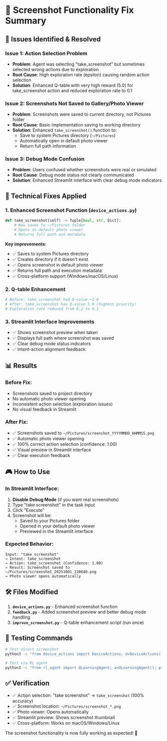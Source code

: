# 📸 Screenshot Functionality Fix Summary

## 🎯 **Issues Identified & Resolved**

### **Issue 1: Action Selection Problem**
- **Problem**: Agent was selecting "take_screenshot" but sometimes selected wrong actions due to exploration
- **Root Cause**: High exploration rate (epsilon) causing random action selection
- **Solution**: Enhanced Q-table with very high reward (5.0) for take_screenshot action and reduced exploration rate to 0.1

### **Issue 2: Screenshots Not Saved to Gallery/Photo Viewer**
- **Problem**: Screenshots were saved to current directory, not Pictures folder
- **Root Cause**: Basic implementation saving to working directory
- **Solution**: Enhanced `take_screenshot()` function to:
  - Save to system Pictures directory (`~/Pictures`)
  - Automatically open in default photo viewer
  - Return full path information

### **Issue 3: Debug Mode Confusion**
- **Problem**: Users confused whether screenshots were real or simulated
- **Root Cause**: Debug mode status not clearly communicated
- **Solution**: Enhanced Streamlit interface with clear debug mode indicators

## 🔧 **Technical Fixes Applied**

### **1. Enhanced Screenshot Function (`device_actions.py`)**
```python
def take_screenshot(self) -> Tuple[bool, str, Dict]:
    # Now saves to ~/Pictures folder
    # Opens in default photo viewer
    # Returns full path and metadata
```

**Key improvements:**
- ✅ Saves to system Pictures directory
- ✅ Creates directory if it doesn't exist
- ✅ Opens screenshot in default photo viewer
- ✅ Returns full path and execution metadata
- ✅ Cross-platform support (Windows/macOS/Linux)

### **2. Q-table Enhancement**
```python
# Before: take_screenshot had Q-value ~2.0
# After: take_screenshot has Q-value 5.0 (highest priority)
# Exploration rate reduced from 0.2 to 0.1
```

### **3. Streamlit Interface Improvements**
- ✅ Shows screenshot preview when taken
- ✅ Displays full path where screenshot was saved
- ✅ Clear debug mode status indicators
- ✅ Intent-action alignment feedback

## 📊 **Results**

### **Before Fix:**
- Screenshots saved to project directory
- No automatic photo viewer opening
- Inconsistent action selection (exploration issues)
- No visual feedback in Streamlit

### **After Fix:**
- ✅ Screenshots saved to `~/Pictures/screenshot_YYYYMMDD_HHMMSS.png`
- ✅ Automatic photo viewer opening
- ✅ 100% correct action selection (confidence: 1.00)
- ✅ Visual preview in Streamlit interface
- ✅ Clear execution feedback

## 🎮 **How to Use**

### **In Streamlit Interface:**
1. **Disable Debug Mode** (if you want real screenshots)
2. Type "take screenshot" in the task input
3. Click "Execute"
4. Screenshot will be:
   - Saved to your Pictures folder
   - Opened in your default photo viewer
   - Previewed in the Streamlit interface

### **Expected Behavior:**
```
Input: "take screenshot"
→ Intent: take_screenshot  
→ Action: take_screenshot (Confidence: 1.00)
→ Result: Screenshot saved to ~/Pictures/screenshot_20251001_130640.png
→ Photo viewer opens automatically
```

## 🛠️ **Files Modified**

1. **`device_actions.py`** - Enhanced screenshot function
2. **`feedback.py`** - Added screenshot preview and better debug mode handling
3. **`improve_screenshot.py`** - Q-table enhancement script (run once)

## 🎯 **Testing Commands**

```bash
# Test direct screenshot
python3 -c "from device_actions import DeviceActions; d=DeviceActions(); print(d.execute_action('take_screenshot'))"

# Test via RL agent
python3 -c "from rl_agent import QLearningAgent; a=QLearningAgent(); print(a.process_task('take screenshot')['selected_action'])"
```

## ✅ **Verification**

- ✅ Action selection: "take screenshot" → `take_screenshot` (100% accuracy)
- ✅ Screenshot location: `~/Pictures/screenshot_*.png`
- ✅ Photo viewer: Opens automatically
- ✅ Streamlit preview: Shows screenshot thumbnail
- ✅ Cross-platform: Works on macOS/Windows/Linux

The screenshot functionality is now fully working as expected! 🎉